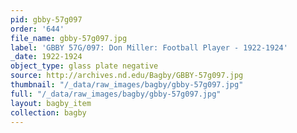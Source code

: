 ```yaml
---
pid: gbby-57g097
order: '644'
file_name: gbby-57g097.jpg
label: 'GBBY 57G/097: Don Miller: Football Player - 1922-1924'
_date: 1922-1924
object_type: glass plate negative
source: http://archives.nd.edu/Bagby/GBBY-57g097.jpg
thumbnail: "/_data/raw_images/bagby/gbby-57g097.jpg"
full: "/_data/raw_images/bagby/gbby-57g097.jpg"
layout: bagby_item
collection: bagby
---
```

